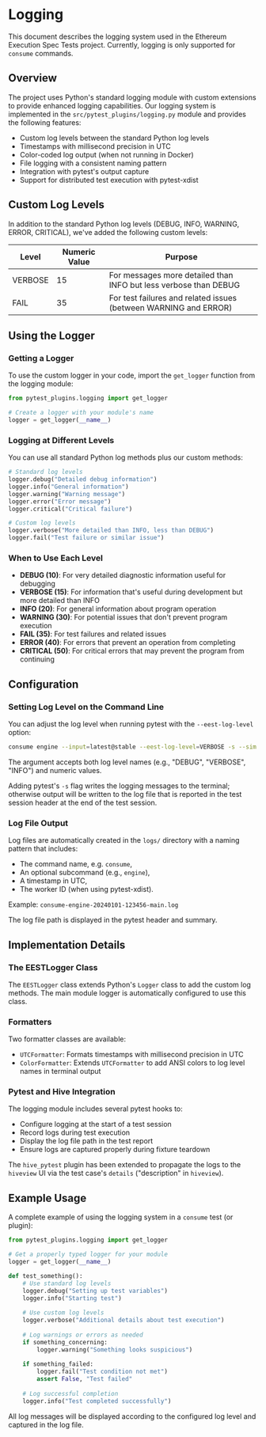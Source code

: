 # Logging

This document describes the logging system used in the Ethereum Execution Spec Tests project. Currently, logging is only supported for `consume` commands.

## Overview

The project uses Python's standard logging module with custom extensions to provide enhanced logging capabilities. Our logging system is implemented in the `src/pytest_plugins/logging.py` module and provides the following features:

- Custom log levels between the standard Python log levels
- Timestamps with millisecond precision in UTC
- Color-coded log output (when not running in Docker)
- File logging with a consistent naming pattern
- Integration with pytest's output capture
- Support for distributed test execution with pytest-xdist

## Custom Log Levels

In addition to the standard Python log levels (DEBUG, INFO, WARNING, ERROR, CRITICAL), we've added the following custom levels:

| Level | Numeric Value | Purpose |
|-------|--------------|---------|
| VERBOSE | 15 | For messages more detailed than INFO but less verbose than DEBUG |
| FAIL | 35 | For test failures and related issues (between WARNING and ERROR) |

## Using the Logger

### Getting a Logger

To use the custom logger in your code, import the `get_logger` function from the logging module:

```python
from pytest_plugins.logging import get_logger

# Create a logger with your module's name
logger = get_logger(__name__)
```

### Logging at Different Levels

You can use all standard Python log methods plus our custom methods:

```python
# Standard log levels
logger.debug("Detailed debug information")
logger.info("General information")
logger.warning("Warning message")
logger.error("Error message")
logger.critical("Critical failure")

# Custom log levels
logger.verbose("More detailed than INFO, less than DEBUG")
logger.fail("Test failure or similar issue")
```

### When to Use Each Level

- **DEBUG (10)**: For very detailed diagnostic information useful for debugging
- **VERBOSE (15)**: For information that's useful during development but more detailed than INFO
- **INFO (20)**: For general information about program operation
- **WARNING (30)**: For potential issues that don't prevent program execution
- **FAIL (35)**: For test failures and related issues
- **ERROR (40)**: For errors that prevent an operation from completing
- **CRITICAL (50)**: For critical errors that may prevent the program from continuing

## Configuration

### Setting Log Level on the Command Line

You can adjust the log level when running pytest with the `--eest-log-level` option:

```bash
consume engine --input=latest@stable --eest-log-level=VERBOSE -s --sim.limit=".*chainid.*"
```

The argument accepts both log level names (e.g., "DEBUG", "VERBOSE", "INFO") and numeric values.

Adding pytest's `-s` flag writes the logging messages to the terminal; otherwise output will be written to the log file that is reported in the test session header at the end of the test session.

### Log File Output

Log files are automatically created in the `logs/` directory with a naming pattern that includes:

- The command name, e.g. `consume`,
- An optional subcommand (e.g., `engine`),
- A timestamp in UTC,
- The worker ID (when using pytest-xdist).

Example: `consume-engine-20240101-123456-main.log`

The log file path is displayed in the pytest header and summary.

## Implementation Details

### The EESTLogger Class

The `EESTLogger` class extends Python's `Logger` class to add the custom log methods. The main module logger is automatically configured to use this class.

### Formatters

Two formatter classes are available:

- `UTCFormatter`: Formats timestamps with millisecond precision in UTC
- `ColorFormatter`: Extends `UTCFormatter` to add ANSI colors to log level names in terminal output

### Pytest and Hive Integration

The logging module includes several pytest hooks to:

- Configure logging at the start of a test session
- Record logs during test execution
- Display the log file path in the test report
- Ensure logs are captured properly during fixture teardown

The `hive_pytest` plugin has been extended to propagate the logs to the `hiveview` UI via the test case's `details` ("description" in `hiveview`).

## Example Usage

A complete example of using the logging system in a `consume` test (or plugin):

```python
from pytest_plugins.logging import get_logger

# Get a properly typed logger for your module
logger = get_logger(__name__)

def test_something():
    # Use standard log levels
    logger.debug("Setting up test variables")
    logger.info("Starting test")
    
    # Use custom log levels
    logger.verbose("Additional details about test execution")
    
    # Log warnings or errors as needed
    if something_concerning:
        logger.warning("Something looks suspicious")
    
    if something_failed:
        logger.fail("Test condition not met")
        assert False, "Test failed"
    
    # Log successful completion
    logger.info("Test completed successfully")
```

All log messages will be displayed according to the configured log level and captured in the log file.

